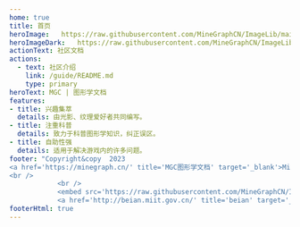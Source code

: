 ```yaml
---
home: true
title: 首页
heroImage:   https://raw.githubusercontent.com/MineGraphCN/ImageLib/main/MGCD/images/MGC.png
heroImageDark:   https://raw.githubusercontent.com/MineGraphCN/ImageLib/main/MGCD/images/MGC-HeroDark.png
actionText: 社区文档
actions:
  - text: 社区介绍
    link: /guide/README.md
    type: primary
heroText: MGC | 图形学文档
features:
- title: 兴趣集萃
  details: 由光影、纹理爱好者共同编写。
- title: 注重科普
  details: 致力于科普图形学知识，纠正误区。
- title: 自助性强
  details: 适用于解决游戏内的许多问题。
footer: "Copyright&copy  2023  
<a href='https://minegraph.cn/' title='MGC图形学文档' target='_blank'>MineGraph</a>  All  Rights  Reserved.
<br />
            <br />
            <embed src='https://raw.githubusercontent.com/MineGraphCN/ImageLib/main/MGCD/svg/police_budge.svg' type='image/svg+xml' pluginspage='http://www.adobe.com/svg/viewer/install/'>粤公网安备44142702000034  
            <a href='http://beian.miit.gov.cn/' title='beian' target='_blank'>粤ICP备2021038061号</a>"
footerHtml: true
---
```

